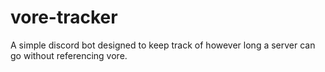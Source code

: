 # vore-tracker
A simple discord bot designed to keep track of however long a server can go without referencing vore.
